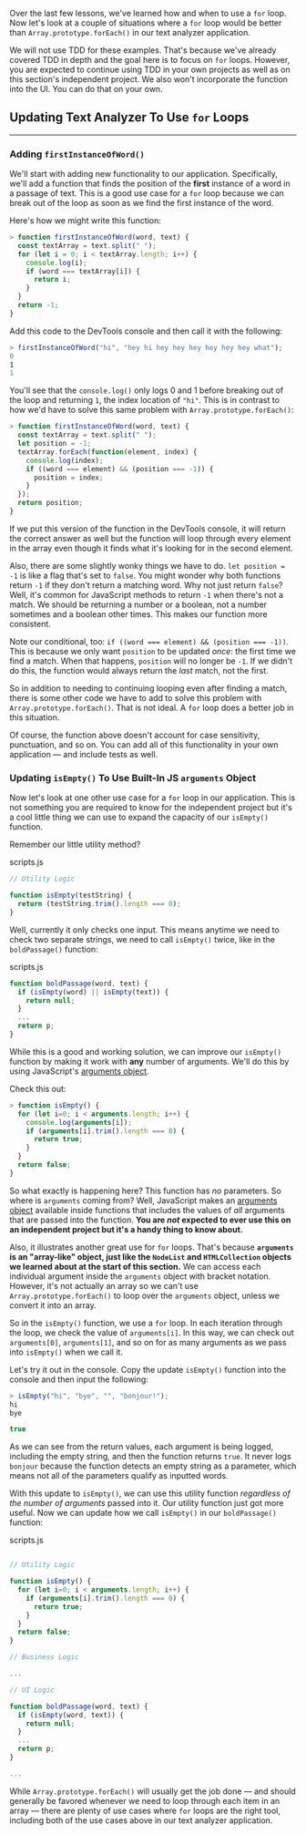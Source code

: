 Over the last few lessons, we've learned how and when to use a `for` loop. Now let's look at a couple of situations where a `for` loop would be better than `Array.prototype.forEach()` in our text analyzer application.

We will not use TDD for these examples. That's because we've already covered TDD in depth and the goal here is to focus on `for` loops. However, you are expected to continue using TDD in your own projects as well as on this section's independent project. We also won't incorporate the function into the UI. You can do that on your own.

## Updating Text Analyzer To Use `for` Loops
---

### Adding `firstInstanceOfWord()`

We'll start with adding new functionality to our application. Specifically, we'll add a function that finds the position of the **first** instance of a word in a passage of text. This is a good use case for a `for` loop because we can break out of the loop as soon as we find the first instance of the word.

Here's how we might write this function:

```js
> function firstInstanceOfWord(word, text) {
  const textArray = text.split(" ");
  for (let i = 0; i < textArray.length; i++) {
    console.log(i);
    if (word === textArray[i]) {
      return i;
    }
  }
  return -1;
}
```

Add this code to the DevTools console and then call it with the following:

```js
> firstInstanceOfWord("hi", "hey hi hey hey hey hey hey hey what");
0
​1
1
```

You'll see that the `console.log()` only logs 0 and 1 before breaking out of the loop and returning `1`, the index location of `"hi"`. This is in contrast to how we'd have to solve this same problem with `Array.prototype.forEach()`:

```js
> function firstInstanceOfWord(word, text) {
  const textArray = text.split(" ");
  let position = -1;
  textArray.forEach(function(element, index) {
    console.log(index);
    if ((word === element) && (position === -1)) {
      position = index;
    }
  });
  return position;
}
```

If we put this version of the function in the DevTools console, it will return the correct answer as well but the function will loop through every element in the array even though it finds what it's looking for in the second element.

Also, there are some slightly wonky things we have to do. `let position = -1` is like a flag that's set to `false`. You might wonder why both functions return `-1` if they don't return a matching word. Why not just return `false`? Well, it's common for JavaScript methods to return `-1` when there's not a match. We should be returning a number or a boolean, not a number sometimes and a boolean other times. This makes our function more consistent.

Note our conditional, too: `if ((word === element) && (position === -1))`. This is because we only want `position` to be updated _once_: the first time we find a match. When that happens, `position` will no longer be `-1`. If we didn't do this, the function would always return the _last_ match, not the first.

So in addition to needing to continuing looping even after finding a match, there is some other code we have to add to solve this problem with `Array.prototype.forEach()`. That is not ideal. A `for` loop does a better job in this situation.

Of course, the function above doesn't account for case sensitivity, punctuation, and so on. You can add all of this functionality in your own application — and include tests as well.

### Updating `isEmpty()` To Use Built-In JS `arguments` Object

Now let's look at one other use case for a `for` loop in our application. This is not something you are required to know for the independent project but it's a cool little thing we can use to expand the capacity of our `isEmpty()` function.

Remember our little utility method?

<div class="filename">scripts.js</div>

```js
// Utility Logic

function isEmpty(testString) {
  return (testString.trim().length === 0);
}
```

Well, currently it only checks one input. This means anytime we need to check two separate strings, we need to call `isEmpty()` twice, like in the `boldPassage()` function: 

<div class="filename">scripts.js</div>

```js
function boldPassage(word, text) {
  if (isEmpty(word) || isEmpty(text)) {
    return null;
  }
  ...
  return p;
}
```

While this is a good and working solution, we can improve our `isEmpty()` function by making it work with **any** number of arguments. We'll do this by using JavaScript's [arguments object](https://developer.mozilla.org/en-US/docs/Web/JavaScript/Reference/Functions/arguments).

Check this out:

```js
> function isEmpty() {
  for (let i=0; i < arguments.length; i++) {
    console.log(arguments[i]);
    if (arguments[i].trim().length === 0) {
      return true;
    }
  }
  return false;
}
```

So what exactly is happening here? This function has _no_ parameters. So where is `arguments` coming from? Well, JavaScript makes an [arguments object](https://developer.mozilla.org/en-US/docs/Web/JavaScript/Reference/Functions/arguments) available inside functions that includes the values of _all_ arguments that are passed into the function. **You are _not_ expected to ever use this on an independent project but it's a handy thing to know about.**

Also, it illustrates another great use for `for` loops. That's because **`arguments` is an "array-like" object, just like the `NodeList` and `HTMLCollection` objects we learned about at the start of this section.** We can access each individual argument inside the `arguments` object with bracket notation. However, it's not actually an array so we can't use `Array.prototype.forEach()` to loop over the `arguments` object, unless we convert it into an array.

So in the `isEmpty()` function, we use a `for` loop. In each iteration through the loop, we check the value of `arguments[i]`. In this way, we can check out `arguments[0]`, `arguments[1]`, and so on for as many arguments as we pass into `isEmpty()` when we call it.

Let's try it out in the console. Copy the update `isEmpty()` function into the console and then input the following:

```js
> isEmpty("hi", "bye", "", "bonjour!");
hi
bye

true
```

As we can see from the return values, each argument is being logged, including the empty string, and then the function returns `true`. It never logs `bonjour` because the function detects an empty string as a parameter, which means not all of the parameters qualify as inputted words.

With this update to `isEmpty()`, we can use this utility function _regardless of the number of arguments_ passed into it. Our utility function just got more useful. Now we can update how we call `isEmpty()` in our `boldPassage()` function:

<div class="filename">scripts.js</div>

```js

// Utility Logic

function isEmpty() {
  for (let i=0; i < arguments.length; i++) {
    if (arguments[i].trim().length === 0) {
      return true;
    }
  }
  return false;
}

// Business Logic

...

// UI Logic

function boldPassage(word, text) {
  if (isEmpty(word, text)) {
    return null;
  }
  ...
  return p;
}

...
```

While `Array.prototype.forEach()` will usually get the job done — and should generally be favored whenever we need to loop through each item in an array — there are plenty of use cases where `for` loops are the right tool, including both of the use cases above in our text analyzer application.
